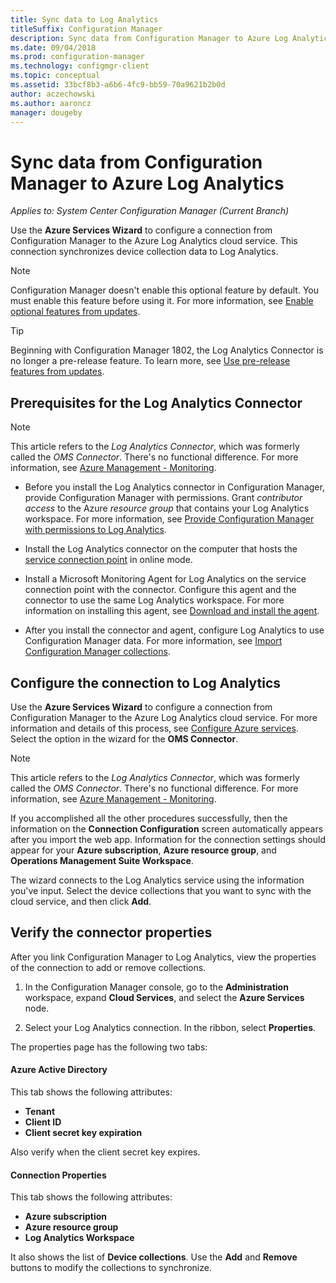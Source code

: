 ```yaml
---
title: Sync data to Log Analytics
titleSuffix: Configuration Manager
description: Sync data from Configuration Manager to Azure Log Analytics.
ms.date: 09/04/2018
ms.prod: configuration-manager
ms.technology: configmgr-client
ms.topic: conceptual
ms.assetid: 33bcf8b3-a6b6-4fc9-bb59-70a9621b2b0d
author: aczechowski
ms.author: aaroncz
manager: dougeby
---
```


#  Sync data from Configuration Manager to Azure Log Analytics

*Applies to: System Center Configuration Manager (Current Branch)*

<!--1258052-->
Use the **Azure Services Wizard** to configure a connection from Configuration Manager to the Azure Log Analytics cloud service. This connection synchronizes device collection data to Log Analytics. 

> [!Note]  
> Configuration Manager doesn't enable this optional feature by default. You must enable this feature before using it. For more information, see [Enable optional features from updates](/sccm/core/servers/manage/install-in-console-updates#bkmk_options).<!--505213-->  

> [!TIP]
> Beginning with Configuration Manager 1802, the Log Analytics Connector is no longer a pre-release feature. To learn more, see [Use pre-release features from updates](/sccm/core/servers/manage/pre-release-features).



## Prerequisites for the Log Analytics Connector

> [!Note]  
> This article refers to the *Log Analytics Connector*, which was formerly called the *OMS Connector*. There's no functional difference. For more information, see [Azure Management - Monitoring](https://docs.microsoft.com/azure/monitoring/#operations-management-suite).  

- Before you install the Log Analytics connector in Configuration Manager, provide Configuration Manager with permissions. Grant *contributor access* to the Azure *resource group* that contains your Log Analytics workspace. For more information, see [Provide Configuration Manager with permissions to Log Analytics](https://docs.microsoft.com/azure/log-analytics/log-analytics-sccm#grant-configuration-manager-with-permissions-to-log-analytics).  

- Install the Log Analytics connector on the computer that hosts the [service connection point](/sccm/core/servers/deploy/configure/about-the-service-connection-point) in online mode.  

- Install a Microsoft Monitoring Agent for Log Analytics on the service connection point with the connector. Configure this agent and the connector to use the same Log Analytics workspace. For more information on installing this agent, see [Download and install the agent](https://docs.microsoft.com/azure/log-analytics/log-analytics-sccm#download-and-install-the-agent).  

- After you install the connector and agent, configure Log Analytics to use Configuration Manager data. For more information, see [Import Configuration Manager collections](https://docs.microsoft.com/azure/log-analytics/log-analytics-sccm#import-collections).  



## Configure the connection to Log Analytics

Use the **Azure Services Wizard** to configure a connection from Configuration Manager to the Azure Log Analytics cloud service. For more information and details of this process, see [Configure Azure services](https://docs.microsoft.com/sccm/core/servers/deploy/configure/azure-services-wizard). Select the option in the wizard for the **OMS Connector**. 

> [!Note]  
> This article refers to the *Log Analytics Connector*, which was formerly called the *OMS Connector*. There's no functional difference. For more information, see [Azure Management - Monitoring](https://docs.microsoft.com/azure/monitoring/#operations-management-suite).  

If you accomplished all the other procedures successfully, then the information on the **Connection Configuration** screen automatically appears after you import the web app. Information for the connection settings should appear for your **Azure subscription**, **Azure resource group**, and **Operations Management Suite Workspace**.

The wizard connects to the Log Analytics service using the information you've input. Select the device collections that you want to sync with the cloud service, and then click **Add**.


## Verify the connector properties

After you link Configuration Manager to Log Analytics, view the properties of the connection to add or remove collections. 

1. In the Configuration Manager console, go to the **Administration** workspace, expand **Cloud Services**, and select the **Azure Services** node.  

2. Select your Log Analytics connection. In the ribbon, select **Properties**.  

The properties page has the following two tabs:  

#### Azure Active Directory
This tab shows the following attributes: 
- **Tenant**  
- **Client ID**  
- **Client secret key expiration**  

Also verify when the client secret key expires.

#### Connection Properties
This tab shows the following attributes: 
- **Azure subscription**  
- **Azure resource group**  
- **Log Analytics Workspace**  

It also shows the list of **Device collections**. Use the **Add** and **Remove** buttons to modify the collections to synchronize.
